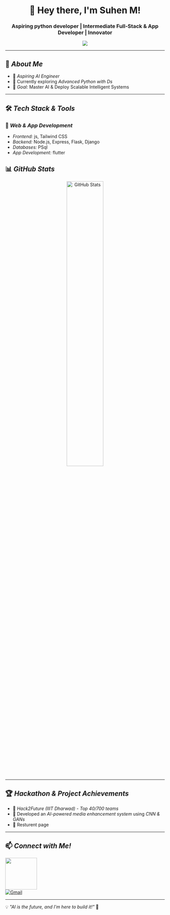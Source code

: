 <h1 align="center">👋 Hey there, I'm Suhen M!</h1>
<h3 align="center">Aspiring python developer | Intermediate Full-Stack & App Developer | Innovator</h3>

<p align="center">
  <img src="https://readme-typing-svg.herokuapp.com?font=Fira+Code&size=20&pause=1000&color=36BCF7&center=true&vCenter=true&width=500&lines=AI+%7C+%7C+;Building+Intelligent+Systems;Solving+Real-World+Problems;intrested_in+Web+%26+App+Developing;Always+Learning+New+Things!" />
</p>

---

## 🚀 *About Me*
- 🤖 *Aspiring AI Engineer*   
- 🔬 Currently exploring *Advanced Python with Ds*  
- 🎯 *Goal:* Master AI & Deploy Scalable Intelligent Systems  

---

## 🛠 *Tech Stack & Tools* 
   
### 🔹 *Web & App Development*
- *Frontend:* js, Tailwind CSS  
- *Backend:* Node.js, Express, Flask, Django  
- *Databases:* PSql
- *App Development:* flutter  


## 📊 *GitHub Stats*
<p align="center">
  <img src="https://github-readme-stats.vercel.app/api?username=Suhen02&show_icons=true&theme=radical" width="48%" alt="GitHub Stats">
</p>

---

## 🏆 *Hackathon & Project Achievements*
- 🚀 *Hack2Future (IIIT Dharwad)* - *Top 40/700 teams*  
- 🏅 Developed an *AI-powered media enhancement system* using *CNN & GANs*  
- 🏅 Resturent page 

---


## 📫 *Connect with Me!*
<a href="https://www.linkedin.com/in/suhen-m-g-b1b07b2a5?utm_source=share&utm_campaign=share_via&utm_content=profile&utm_medium=android_app"><img src="https://golflifenavigators.com/wp-content/uploads/2018/09/linkedin-logo.png" style='width:100px ; height=20px; '></a>  
[![Gmail](https://img.shields.io/badge/Gmail-D14836?style=for-the-badge&logo=gmail&logoColor=white)](mailto:suhels19914@gmail.com) 

---

💡 *"AI is the future, and I'm here to build it!"* 🚀
